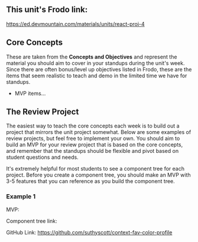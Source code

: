 ## This unit's Frodo link: 

https://ed.devmountain.com/materials/units/react-proj-4


## Core Concepts

These are taken from the **Concepts and Objectives** and represent the material you should aim to cover in your standups during the unit's week. Since there are often bonus/level up objectives listed in Frodo, these are the items that seem realistic to teach and demo in the limited time we have for standups. 

 - MVP items...


 ## The Review Project

The easiest way to teach the core concepts each week is to build out a project that mirrors the unit project somewhat. Below are some examples of review projects, but feel free to implement your own. You should aim to build an MVP for your review project that is based on the core concepts, and remember that the standups should be flexible and pivot based on student questions and needs. 

It's extremely helpful for most students to see a component tree for each project. Before you create a component tree, you should make an MVP with 3-5 features that you can reference as you build the component tree. 

### Example 1

MVP: 

Component tree link:

GitHub Link: https://github.com/suthyscott/context-fav-color-profile

